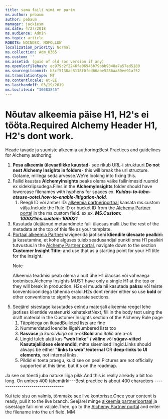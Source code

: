 ```yaml
---
title: sama faili nimi on parim
ms.author: pebaum
author: pebaum
manager: jackiesm
ms.date: 4/27/2018
ms.audience: Admin
ms.topic: article
ROBOTS: NOINDEX, NOFOLLOW
localization_priority: Normal
ms.collection: Adm_O365
ms.custom: ''
ms.assetid: (guid of old soc version if any)
ms.openlocfilehash: ec979c2f2246fa06945b79bbb9348a7a57ad5180
ms.sourcegitcommit: b3cf5130ac8118f0fed66abe5286aa80ee91af52
ms.translationtype: MT
ms.contentlocale: et-EE
ms.lasthandoff: 03/19/2019
ms.locfileid: "30683845"
---
```

# <a name="required-alchemy-header-h1-h2s-dont-work"></a><span data-ttu-id="f9966-102">Nõutav alkeemia päise H1, H2's ei tööta.</span><span class="sxs-lookup"><span data-stu-id="f9966-102">Required Alchemy Header H1, H2's dont work.</span></span>
<span data-ttu-id="f9966-103">Heade tavade ja suuniste alkeemia authoring:</span><span class="sxs-lookup"><span data-stu-id="f9966-103">Best Practices and guidelines for Alchemy authoring:</span></span>

1. <span data-ttu-id="f9966-104">**Pesa alkeemia ülevaatlikke kaustad**- see rikub URL-i struktuuri.</span><span class="sxs-lookup"><span data-stu-id="f9966-104">**Do not nest Alchemy Insights in folders**- this will break the url structure.</span></span> <span data-ttu-id="f9966-105">Ootame, millega seda arvesse.</span><span class="sxs-lookup"><span data-stu-id="f9966-105">We're looking into fixing this.</span></span>
1. <span data-ttu-id="f9966-106">Failid kaustas **AlchemyInsights** peaks olema väike failinimesid ruumid ex sidekriipsudega.</span><span class="sxs-lookup"><span data-stu-id="f9966-106">Files in the **AlchemyInsights** folder should have lowercase filenames with hyphens for spaces ex.</span></span> <span data-ttu-id="f9966-107">***Kuidas-to-luba-otsuse-ootel***.</span><span class="sxs-lookup"><span data-stu-id="f9966-107">***how-to-enable-litigation-hold***.</span></span>
    1. <span data-ttu-id="f9966-108">Reegli ID või ämber ID: [alkeemia partneriportaal](https://alchemyportal.azurewebsites.net) kaasata ms.custom välja.</span><span class="sxs-lookup"><span data-stu-id="f9966-108">Include the Rule ID or bucket ID from the [Alchemy Partner portal](https://alchemyportal.azurewebsites.net) in the ms.custom field.</span></span> <span data-ttu-id="f9966-109">ex.</span><span class="sxs-lookup"><span data-stu-id="f9966-109">ex.</span></span> <span data-ttu-id="f9966-110">***MS.Custom: 100021***</span><span class="sxs-lookup"><span data-stu-id="f9966-110">***ms.custom: 100021***</span></span>
1. <span data-ttu-id="f9966-111">Kasutada ülejäänud metaandmete faili ülaosas malli.</span><span class="sxs-lookup"><span data-stu-id="f9966-111">Use the rest of the metadata at the top of this file as your template.</span></span>
1. <span data-ttu-id="f9966-112">[Portaal alkeemia Partner](https://alchemyportal.azurewebsites.net)navigeerida jaotiseni **kliendile ülevaate pealkiri:** ja kasutamine, et kohe alguses tuleb seadusandjal punkti oma H1 pealkiri tutvustus.</span><span class="sxs-lookup"><span data-stu-id="f9966-112">In the [Alchemy Partner portal](https://alchemyportal.azurewebsites.net), navigate down to the section **Customer Insight Title:** and use that as a starting point for your H1 title for the insight.</span></span> 
    > [!NOTE]
    > <span data-ttu-id="f9966-113">Alkeemia teadmisi peab olema ainult ühe H1 ülaosas või vaheaega tootmises.</span><span class="sxs-lookup"><span data-stu-id="f9966-113">Alchemy Insights MUST have only a single H1 at the top or they will break in production.</span></span> <span data-ttu-id="f9966-114">H2s ei muuda nii kasutada **paksu** või teiste konventsioonidega tähenda eraldi.</span><span class="sxs-lookup"><span data-stu-id="f9966-114">H2s dont render either so use **bold** or other conventions to signify separate sections.</span></span>
1. <span data-ttu-id="f9966-115">Seejärel sisestage kasutades eelnõu materjali alkeemia reegel lehe jaotises klientide vaatenurki kehatekst</span><span class="sxs-lookup"><span data-stu-id="f9966-115">Next, fill in the body text using the draft material in the Customer Insights section of the Alchemy Rule page</span></span>
    1. <span data-ttu-id="f9966-116">Täppidega on ilusad</span><span class="sxs-lookup"><span data-stu-id="f9966-116">Bulleted lists are fine</span></span>
    1. <span data-ttu-id="f9966-117">Nummerdatud loendite liiga</span><span class="sxs-lookup"><span data-stu-id="f9966-117">Numbered lists too</span></span>
    1. <span data-ttu-id="f9966-118">**Rasvase** ja *kursiivkirja* on a-ok</span><span class="sxs-lookup"><span data-stu-id="f9966-118">**Bold** and *italic* are a-ok</span></span>
    1. <span data-ttu-id="f9966-119">Lingid tuleb alati kas **"web linke" / väline** või **sügav-viited Kasutajaliidese elemendid**, mitte sisemised lingid.</span><span class="sxs-lookup"><span data-stu-id="f9966-119">Links should always be either **"links to web"/external** OR **deep-links to UI elements**, not internal links.</span></span>
    1. <span data-ttu-id="f9966-120">Pildid ei toeta praegu, kuid see on peal.</span><span class="sxs-lookup"><span data-stu-id="f9966-120">Pictures are not officially supported at this time, but it's on the roadmap.</span></span>

<span data-ttu-id="f9966-121">Ja see on tõesti juba natuke liiga pikk.</span><span class="sxs-lookup"><span data-stu-id="f9966-121">And this is really already a bit too long.</span></span> <span data-ttu-id="f9966-122">On umbes 400 tähemärki---</span><span class="sxs-lookup"><span data-stu-id="f9966-122">Best practice is about 400 characters ---------------------------------</span></span>

<span data-ttu-id="f9966-123">Kui teie sisu on valmis, tõmmake see live kontorisse.</span><span class="sxs-lookup"><span data-stu-id="f9966-123">Once your content is ready, pull it to the live branch.</span></span> <span data-ttu-id="f9966-124">Seejärel minge [alkeemia partneriportaal](https://alchemyportal.azurewebsites.net) ja sisestage faili nimi väljale.</span><span class="sxs-lookup"><span data-stu-id="f9966-124">Then, go to the [Alchemy Partner portal](https://alchemyportal.azurewebsites.net) and enter the filename into the url field.</span></span> <span data-ttu-id="f9966-125">M</span><span class="sxs-lookup"><span data-stu-id="f9966-125">M</span></span>